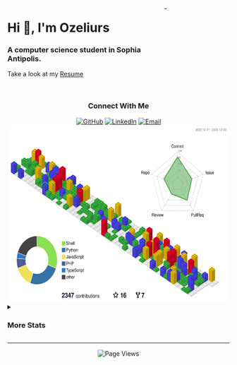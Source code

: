<img align="right" src="https://github.com/ozeliurs.png" alt="Profile" width="200" height="200" style="border-radius: 50%;">

<div align="left">
    <h1>Hi 👋, I'm Ozeliurs</h1>
    <h3>A computer science student in Sophia Antipolis.</h3>
    <p>Take a look at my <a href="https://github.com/ozeliurs/Resume/releases/latest">Resume</a></p>
</div>

<br/>

<div align="center">
    <h3>Connect With Me</h3>
        <a href="https://github.com/ozeliurs"><img src="https://img.shields.io/badge/GitHub-000000?style=for-the-badge&logo=GitHub&logoColor=white" alt="GitHub"></a>
        <a href="https://www.linkedin.com/in/maxime-billy/"><img src="https://img.shields.io/badge/LinkedIn-0077B5?style=for-the-badge&logo=LinkedIn&logoColor=white" alt="LinkedIn"></a>
        <a href="mailto:ozeliurs@gmail.com"><img src="https://img.shields.io/badge/Email-D14836?style=for-the-badge&logo=Gmail&logoColor=white" alt="Email"></a>
</div>

<img src="profile-3d-contrib/profile-gitblock.svg" alt="Profile 3D Contribution" width="800" height="400">

<details>
  <summary><h3>More Stats</h3></summary>
  <div align="center">
      <img src="https://github-readme-stats.vercel.app/api?username=ozeliurs&show_icons=true" alt="Github Stats">
      <img src="https://wakapi.dev/api/activity/chart/ozeliurs.svg" alt="Wakatime Stats">
      <img src="https://github-readme-activity-graph.vercel.app/graph?username=ozeliurs&theme=github-light" alt="Activity Graph">
      <img src="https://github-profile-trophy.vercel.app/?username=ozeliurs&row=1" alt="Trophy Case">
  </div>
</details>

<hr>

<p align="center" style="margin: 15px auto">
  <img src="https://komarev.com/ghpvc/?style=for-the-badge&username=ozeliurs-maximebilly&label=Profile%20views&color=0e75b6&style=flat" alt="Page Views">
</p>
